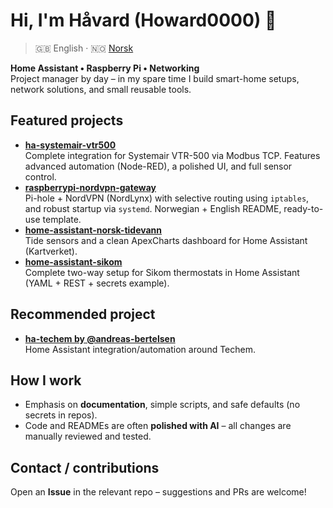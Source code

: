 # Hi, I'm Håvard (Howard0000) 👋

> 🇬🇧 English · 🇳🇴 [Norsk](README.md)

**Home Assistant • Raspberry Pi • Networking**  
Project manager by day – in my spare time I build smart-home setups, network solutions, and small reusable tools.

## Featured projects
- **[ha-systemair-vtr500](https://github.com/Howard0000/ha-systemair-vtr500)**  
  Complete integration for Systemair VTR-500 via Modbus TCP. Features advanced automation (Node-RED), a polished UI, and full sensor control.
- **[raspberrypi-nordvpn-gateway](https://github.com/Howard0000/raspberrypi-nordvpn-gateway)**  
  Pi-hole + NordVPN (NordLynx) with selective routing using `iptables`, and robust startup via `systemd`. Norwegian + English README, ready-to-use template.
- **[home-assistant-norsk-tidevann](https://github.com/Howard0000/home-assistant-norsk-tidevann)**  
  Tide sensors and a clean ApexCharts dashboard for Home Assistant (Kartverket).
- **[home-assistant-sikom](https://github.com/Howard0000/home-assistant-sikom)**  
  Complete two-way setup for Sikom thermostats in Home Assistant (YAML + REST + secrets example).

## Recommended project
- **[ha-techem by @andreas-bertelsen](https://github.com/andreas-bertelsen/ha-techem)**  
  Home Assistant integration/automation around Techem.

## How I work
- Emphasis on **documentation**, simple scripts, and safe defaults (no secrets in repos).
- Code and READMEs are often **polished with AI** – all changes are manually reviewed and tested.

## Contact / contributions
Open an **Issue** in the relevant repo – suggestions and PRs are welcome!


